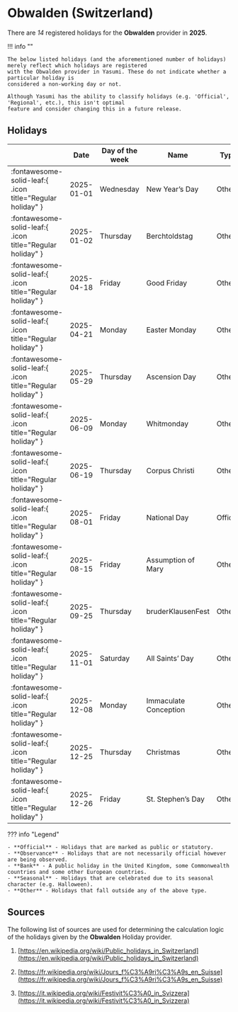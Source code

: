 # Obwalden (Switzerland)

There are _14_ registered holidays for the **Obwalden** provider in **2025**.

!!! info ""

    The below listed holidays (and the aforementioned number of holidays) merely reflect which holidays are registered
    with the Obwalden provider in Yasumi. These do not indicate whether a particular holiday is
    considered a non-working day or not.

    Although Yasumi has the ability to classify holidays (e.g. 'Official', 'Regional', etc.), this isn't optimal
    feature and consider changing this in a future release.

## Holidays

|     | Date | Day of the week | Name | Type |
| --- | ---- | --------------- | ---- | ---- |
| :fontawesome-solid-leaf:{ .icon title="Regular holiday" } | 2025-01-01 | Wednesday | New Year’s Day | Other |
| :fontawesome-solid-leaf:{ .icon title="Regular holiday" } | 2025-01-02 | Thursday | Berchtoldstag | Other |
| :fontawesome-solid-leaf:{ .icon title="Regular holiday" } | 2025-04-18 | Friday | Good Friday | Other |
| :fontawesome-solid-leaf:{ .icon title="Regular holiday" } | 2025-04-21 | Monday | Easter Monday | Other |
| :fontawesome-solid-leaf:{ .icon title="Regular holiday" } | 2025-05-29 | Thursday | Ascension Day | Other |
| :fontawesome-solid-leaf:{ .icon title="Regular holiday" } | 2025-06-09 | Monday | Whitmonday | Other |
| :fontawesome-solid-leaf:{ .icon title="Regular holiday" } | 2025-06-19 | Thursday | Corpus Christi | Other |
| :fontawesome-solid-leaf:{ .icon title="Regular holiday" } | 2025-08-01 | Friday | National Day | Official |
| :fontawesome-solid-leaf:{ .icon title="Regular holiday" } | 2025-08-15 | Friday | Assumption of Mary | Other |
| :fontawesome-solid-leaf:{ .icon title="Regular holiday" } | 2025-09-25 | Thursday | bruderKlausenFest | Other |
| :fontawesome-solid-leaf:{ .icon title="Regular holiday" } | 2025-11-01 | Saturday | All Saints’ Day | Other |
| :fontawesome-solid-leaf:{ .icon title="Regular holiday" } | 2025-12-08 | Monday | Immaculate Conception | Other |
| :fontawesome-solid-leaf:{ .icon title="Regular holiday" } | 2025-12-25 | Thursday | Christmas | Other |
| :fontawesome-solid-leaf:{ .icon title="Regular holiday" } | 2025-12-26 | Friday | St. Stephen’s Day | Other |

??? info "Legend"

    - **Official** - Holidays that are marked as public or statutory.
    - **Observance** - Holidays that are not necessarily official however are being observed.
    - **Bank** - A public holiday in the United Kingdom, some Commonwealth countries and some other European countries.
    - **Seasonal** - Holidays that are celebrated due to its seasonal character (e.g. Halloween).
    - **Other** - Holidays that fall outside any of the above type.

## Sources

The following list of sources are used for determining the calculation logic of
the holidays given by the **Obwalden** Holiday provider.


1. [https://en.wikipedia.org/wiki/Public_holidays_in_Switzerland](https://en.wikipedia.org/wiki/Public_holidays_in_Switzerland)
   
1. [https://fr.wikipedia.org/wiki/Jours_f%C3%A9ri%C3%A9s_en_Suisse](https://fr.wikipedia.org/wiki/Jours_f%C3%A9ri%C3%A9s_en_Suisse)
   
1. [https://it.wikipedia.org/wiki/Festivit%C3%A0_in_Svizzera](https://it.wikipedia.org/wiki/Festivit%C3%A0_in_Svizzera)
   